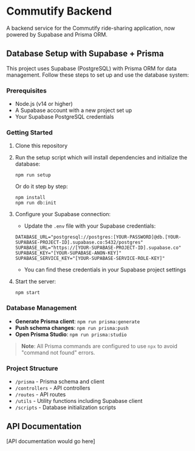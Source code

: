 # Commutify Backend

A backend service for the Commutify ride-sharing application, now powered by Supabase and Prisma ORM.

## Database Setup with Supabase + Prisma

This project uses Supabase (PostgreSQL) with Prisma ORM for data management. Follow these steps to set up and use the database system:

### Prerequisites

- Node.js (v14 or higher)
- A Supabase account with a new project set up
- Your Supabase PostgreSQL credentials

### Getting Started

1. Clone this repository
2. Run the setup script which will install dependencies and initialize the database:
   ```
   npm run setup
   ```

   Or do it step by step:
   ```
   npm install
   npm run db:init
   ```

3. Configure your Supabase connection:
   - Update the `.env` file with your Supabase credentials:
   ```
   DATABASE_URL="postgresql://postgres:[YOUR-PASSWORD]@db.[YOUR-SUPABASE-PROJECT-ID].supabase.co:5432/postgres"
   SUPABASE_URL="https://[YOUR-SUPABASE-PROJECT-ID].supabase.co"
   SUPABASE_KEY="[YOUR-SUPABASE-ANON-KEY]"
   SUPABASE_SERVICE_KEY="[YOUR-SUPABASE-SERVICE-ROLE-KEY]"
   ```
   - You can find these credentials in your Supabase project settings

4. Start the server:
   ```
   npm start
   ```

### Database Management

- **Generate Prisma client**: `npm run prisma:generate`
- **Push schema changes**: `npm run prisma:push`
- **Open Prisma Studio**: `npm run prisma:studio`

> **Note**: All Prisma commands are configured to use `npx` to avoid "command not found" errors.

### Project Structure

- `/prisma` - Prisma schema and client
- `/controllers` - API controllers
- `/routes` - API routes
- `/utils` - Utility functions including Supabase client
- `/scripts` - Database initialization scripts

## API Documentation

[API documentation would go here]
